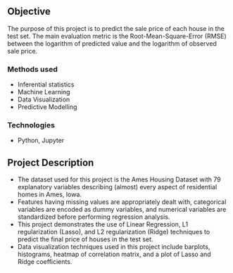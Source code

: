 ## Objective
The purpose of this project is to predict the sale price of each house in the test set. The main evaluation metric is the Root-Mean-Square-Error (RMSE) between the logarithm of predicted value and the logarithm of observed sale price.

### Methods used
* Inferential statistics
* Machine Learning
* Data Visualization
* Predictive Modelling

### Technologies
* Python, Jupyter

## Project Description
* The dataset used for this project is the Ames Housing Dataset with 79 explanatory variables describing (almost) every aspect of residential homes in Ames, Iowa.
* Features having missing values are appropriately dealt with, categorical variables are encoded as dummy variables, and numerical variables are standardized before performing regression analysis. 
* This project demonstrates the use of Linear Regression, L1 regularization (Lasso), and L2 regularization (Ridge) techniques to predict the final price of houses in the test set.
* Data visualization techniques used in this project include barplots, histograms, heatmap of correlation matrix, and a plot of Lasso and Ridge coefficients.

